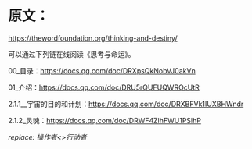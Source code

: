 # 原文：
https://thewordfoundation.org/thinking-and-destiny/

可以通过下列链在线阅读《思考与命运》。

00_目录：https://docs.qq.com/doc/DRXpsQkNobVJ0akVn

01_介绍：https://docs.qq.com/doc/DRU5rQUFUQWROcUtR

2.1.1__宇宙的目的和计划：https://docs.qq.com/doc/DRXBFVk1IUXBHWndr

2.1.2_灵魂：https://docs.qq.com/doc/DRWF4ZlhFWU1PSlhP

_replace: 操作者<>行动者_


